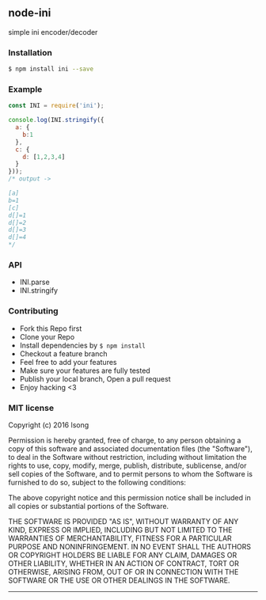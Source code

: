 ## node-ini

simple ini encoder/decoder

### Installation

```bash
$ npm install ini --save
```

### Example
```js
const INI = require('ini');

console.log(INI.stringify({
  a: {
    b:1
  },
  c: {
    d: [1,2,3,4]
  }
}));
/* output ->

[a]
b=1
[c]
d[]=1
d[]=2
d[]=3
d[]=4
*/
```

### API

+ INI.parse
+ INI.stringify

### Contributing
- Fork this Repo first
- Clone your Repo
- Install dependencies by `$ npm install`
- Checkout a feature branch
- Feel free to add your features
- Make sure your features are fully tested
- Publish your local branch, Open a pull request
- Enjoy hacking <3

### MIT license
Copyright (c) 2016 lsong

Permission is hereby granted, free of charge, to any person obtaining a copy
of this software and associated documentation files (the &quot;Software&quot;), to deal
in the Software without restriction, including without limitation the rights
to use, copy, modify, merge, publish, distribute, sublicense, and/or sell
copies of the Software, and to permit persons to whom the Software is
furnished to do so, subject to the following conditions:

The above copyright notice and this permission notice shall be included in
all copies or substantial portions of the Software.

THE SOFTWARE IS PROVIDED &quot;AS IS&quot;, WITHOUT WARRANTY OF ANY KIND, EXPRESS OR
IMPLIED, INCLUDING BUT NOT LIMITED TO THE WARRANTIES OF MERCHANTABILITY,
FITNESS FOR A PARTICULAR PURPOSE AND NONINFRINGEMENT. IN NO EVENT SHALL THE
AUTHORS OR COPYRIGHT HOLDERS BE LIABLE FOR ANY CLAIM, DAMAGES OR OTHER
LIABILITY, WHETHER IN AN ACTION OF CONTRACT, TORT OR OTHERWISE, ARISING FROM,
OUT OF OR IN CONNECTION WITH THE SOFTWARE OR THE USE OR OTHER DEALINGS IN
THE SOFTWARE.

---
